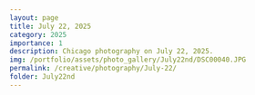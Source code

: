 ```yaml
---
layout: page
title: July 22, 2025
category: 2025
importance: 1
description: Chicago photography on July 22, 2025.
img: /portfolio/assets/photo_gallery/July22nd/DSC00040.JPG
permalink: /creative/photography/July-22/
folder: July22nd
---
```

